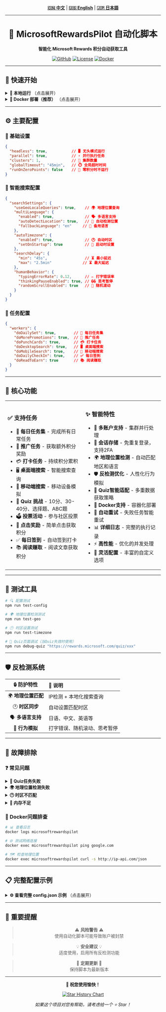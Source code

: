 <div align="center">

<!-- 语言切换 / Language Switch / 言語切替 -->
**[🇨🇳 中文](README.md)** | **[🇺🇸 English](README_EN.md)** | **[🇯🇵 日本語](README_JA.md)**

---

# 🎯 MicrosoftRewardsPilot 自动化脚本

**智能化 Microsoft Rewards 积分自动获取工具**

[![GitHub](https://img.shields.io/badge/GitHub-SkyBlue997-blue?style=flat-square&logo=github)](https://github.com/SkyBlue997/MicrosoftRewardsPilot)
[![License](https://img.shields.io/badge/License-MIT-green?style=flat-square)](LICENSE)
[![Docker](https://img.shields.io/badge/Docker-支持-blue?style=flat-square&logo=docker)](https://hub.docker.com)

---

</div>

## 🚀 快速开始

<details>
<summary><strong>📱 本地运行</strong> （点击展开）</summary>

```bash
# 🔗 1. 克隆项目
git clone https://github.com/SkyBlue997/MicrosoftRewardsPilot
cd MicrosoftRewardsPilot

# 📦 2. 安装依赖
npm i

# ⚙️ 3. 配置文件
# 编辑 config.json 和 accounts.json

# 🏗️ 4. 构建运行
npm run build
npm start
```

</details>

<details>
<summary><strong>🐳 Docker 部署（推荐）</strong> （点击展开）</summary>

```bash
# 📝 1. 准备配置文件
# 编辑 src/config.json 和 src/accounts.json

# 🚀 2. 启动容器
docker compose up -d

# 📊 3. 查看日志
docker logs -f microsoftrewardspilot
```

**Docker Compose 配置示例：**

```yaml
services:
  microsoftrewardspilot:
    build: .
    container_name: microsoftrewardspilot
    restart: unless-stopped
    volumes:
      - ./src/accounts.json:/usr/src/microsoftrewardspilot/dist/accounts.json:ro
      - ./src/config.json:/usr/src/microsoftrewardspilot/dist/config.json:ro
      - ./sessions:/usr/src/microsoftrewardspilot/dist/browser/sessions
    environment:
      - TZ=Asia/Tokyo  # 🌏 根据地理位置设置
      - CRON_SCHEDULE=0 9,16 * * *  # ⏰ 每天9点和16点运行
      - ENABLE_GEO_DETECTION=true  # 🗺️ 启用地理位置检测
      - AUTO_TIMEZONE=true  # 🕐 启用自动时区设置
```

</details>

---

## ⚙️ 主要配置

### 🔧 基础设置
```json
{
  "headless": true,           // 🖥️ 无头模式运行
  "parallel": true,           // ⚡ 并行执行任务
  "clusters": 1,              // 🔄 集群数量
  "globalTimeout": "45min",   // ⏱️ 全局超时时间
  "runOnZeroPoints": false    // 🚫 零积分时不运行
}
```

### 🧠 智能搜索配置
```json
{
  "searchSettings": {
    "useGeoLocaleQueries": true,    // 🌍 地理位置查询
    "multiLanguage": {
      "enabled": true,              // 🗣️ 多语言支持
      "autoDetectLocation": true,   // 📍 自动检测位置
      "fallbackLanguage": "en"     // 🔄 备用语言
    },
    "autoTimezone": {
      "enabled": true,              // 🕐 自动时区
      "setOnStartup": true          // 🚀 启动时设置
    },
    "searchDelay": {
      "min": "45s",                 // ⏳ 最小延迟
      "max": "2.5min"              // ⏳ 最大延迟
    },
    "humanBehavior": {
      "typingErrorRate": 0.12,      // ✏️ 打字错误率
      "thinkingPauseEnabled": true, // �� 思考暂停
      "randomScrollEnabled": true   // 📜 随机滚动
    }
  }
}
```

### 🎯 任务配置
```json
{
  "workers": {
    "doDailySet": true,        // 📅 每日任务集
    "doMorePromotions": true,  // 📢 推广任务
    "doPunchCards": true,      // 💳 打卡任务
    "doDesktopSearch": true,   // 🖥️ 桌面端搜索
    "doMobileSearch": true,    // 📱 移动端搜索
    "doDailyCheckIn": true,    // ✅ 每日签到
    "doReadToEarn": true       // 📚 阅读赚取
  }
}
```

---

## 🌟 核心功能

<table>
<tr>
<td width="50%">

### ✅ **支持任务**
- 📅 **每日任务集** - 完成所有日常任务
- 📢 **推广任务** - 获取额外积分奖励
- 💳 **打卡任务** - 持续积分累积
- 🖥️ **桌面端搜索** - 智能搜索查询
- 📱 **移动端搜索** - 移动设备模拟
- 🧩 **Quiz 挑战** - 10分、30-40分、选择题、ABC题
- 🗳️ **投票活动** - 参与社区投票
- 🎁 **点击奖励** - 简单点击获取积分
- ✅ **每日签到** - 自动签到打卡
- 📚 **阅读赚取** - 阅读文章获取积分

</td>
<td width="50%">

### ✨ **智能特性**
- 👥 **多账户支持** - 集群并行处理
- 💾 **会话存储** - 免重复登录，支持2FA
- 🌍 **地理位置检测** - 自动匹配地区和语言
- 🛡️ **反检测优化** - 人性化行为模拟
- 🧩 **Quiz智能适配** - 多重数据获取策略
- 🐳 **Docker支持** - 容器化部署
- 🔄 **自动重试** - 失败任务智能重试
- 📊 **详细日志** - 完整的执行记录
- ⚡ **高性能** - 优化的并发处理
- 🔧 **灵活配置** - 丰富的自定义选项

</td>
</tr>
</table>

---

## 🧪 测试工具

```bash
# 🔍 配置测试
npm run test-config

# 🌍 地理位置检测测试  
npm run test-geo

# 🕐 时区设置测试
npm run test-timezone

# 🧩 Quiz页面调试（当Quiz失效时使用）
npm run debug-quiz "https://rewards.microsoft.com/quiz/xxx"
```

---

## 🛡️ 反检测系统

<div align="center">

| 🔒 **防护特性** | 📝 **说明** |
|:---:|:---|
| 🌍 **地理位置匹配** | IP检测 + 本地化搜索查询 |
| 🕐 **时区同步** | 自动设置匹配时区 |
| 🗣️ **多语言支持** | 日语、中文、英语等 |
| 🤖 **行为模拟** | 打字错误、随机滚动、思考暂停 |

</div>

---

## 🔧 故障排除

### ❓ **常见问题**

<details>
<summary><strong>🧩 Quiz任务失败</strong></summary>

**解决方案：** 使用 `npm run debug-quiz <URL>` 分析页面结构变化

</details>

<details>
<summary><strong>🌍 地理位置检测失败</strong></summary>

**解决方案：** 检查网络连接，确保能访问地理位置API服务

</details>

<details>
<summary><strong>🕐 时区不匹配</strong></summary>

**解决方案：** 检查 `TZ` 环境变量设置是否正确

</details>

<details>
<summary><strong>💾 内存不足</strong></summary>

**解决方案：** 重启容器或检查系统资源使用情况

</details>

### 🐳 **Docker问题排查**

```bash
# 📊 查看日志
docker logs microsoftrewardspilot

# 🌐 测试网络连接
docker exec microsoftrewardspilot ping google.com

# 🗺️ 检查地理位置
docker exec microsoftrewardspilot curl -s http://ip-api.com/json
```

---

## 📋 完整配置示例

<details>
<summary><strong>⚙️ 查看完整 config.json 示例</strong> （点击展开）</summary>

```json
{
  "baseURL": "https://rewards.bing.com",
  "sessionPath": "sessions",
  "headless": true,
  "parallel": true,
  "runOnZeroPoints": false,
  "clusters": 1,
  "globalTimeout": "45min",
  "saveFingerprint": {
    "mobile": true,
    "desktop": true
  },
  "workers": {
    "doDailySet": true,
    "doMorePromotions": true,
    "doPunchCards": true,
    "doDesktopSearch": true,
    "doMobileSearch": true,
    "doDailyCheckIn": true,
    "doReadToEarn": true
  },
  "searchSettings": {
    "useGeoLocaleQueries": true,
    "scrollRandomResults": true,
    "clickRandomResults": true,
    "searchDelay": {
      "min": "45s",
      "max": "2.5min"
    },
    "retryMobileSearchAmount": 2,
    "multiLanguage": {
      "enabled": true,
      "autoDetectLocation": true,
      "fallbackLanguage": "en",
      "supportedLanguages": ["ja", "en", "zh-CN", "ko", "de", "fr", "es"]
    },
    "autoTimezone": {
      "enabled": true,
      "setOnStartup": true,
      "validateMatch": true,
      "logChanges": true
    },
    "humanBehavior": {
      "typingErrorRate": 0.12,
      "thinkingPauseEnabled": true,
      "randomScrollEnabled": true,
      "clickRandomEnabled": true,
      "timeBasedDelayEnabled": true
    }
  },
  "proxy": {
    "proxyGoogleTrends": true,
    "proxyBingTerms": true
  },
  "webhook": {
    "enabled": false,
    "url": null
  }
}
```

</details>

---

## 🚨 重要提醒

<div align="center">

> ⚠️ **风险警告** ⚠️  
> 使用自动化脚本可能导致账户被封禁

> 💡 **安全建议** 💡  
> 适度使用，启用所有反检测功能

> 🔄 **定期更新** 🔄  
> 保持脚本为最新版本

</div>

---

<div align="center">

**🎉 祝您使用愉快！** 

[![Star History Chart](https://img.shields.io/github/stars/SkyBlue997/MicrosoftRewardsPilot?style=social)](https://github.com/SkyBlue997/MicrosoftRewardsPilot)

*如果这个项目对您有帮助，请考虑给一个 ⭐ Star！*

</div>
